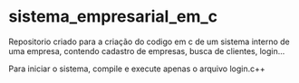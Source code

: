# sistema_empresarial_em_c
Repositorio criado para a criação do codigo em c de um sistema interno de uma empresa, contendo cadastro de empresas, busca de clientes, login...

Para iniciar o sistema, compile e execute apenas o arquivo login.c++
